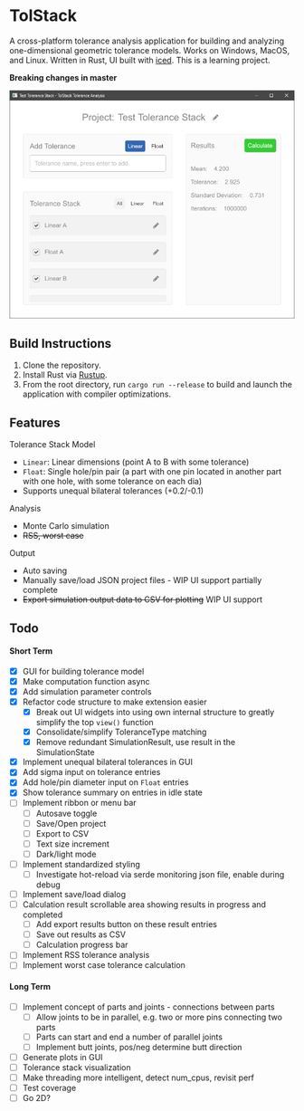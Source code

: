 # TolStack

A cross-platform tolerance analysis application for building and analyzing one-dimensional geometric tolerance models. Works on Windows, MacOS, and Linux. Written in Rust, UI built with [iced](https://github.com/hecrj/iced). This is a learning project.

**Breaking changes in master**

![Screenshot](docs/screenshot.png)

## Build Instructions

1. Clone the repository.
2. Install Rust via [Rustup](https://www.rust-lang.org/tools/install).
3. From the root directory, run `cargo run --release` to build and launch the application with compiler optimizations.

## Features

Tolerance Stack Model

* `Linear`: Linear dimensions (point A to B with some tolerance)
* `Float`: Single hole/pin pair (a part with one pin located in another part with one hole, with some tolerance on each dia)
* Supports unequal bilateral tolerances (+0.2/-0.1)

Analysis

* Monte Carlo simulation
* ~~RSS, worst case~~

Output

* Auto saving
* Manually save/load JSON project files - WIP UI support partially complete
* ~~Export simulation output data to CSV for plotting~~ WIP UI support

## Todo

#### Short Term

- [x] GUI for building tolerance model
- [X] Make computation function async
- [X] Add simulation parameter controls
- [X] Refactor code structure to make extension easier
  - [X] Break out UI widgets into using own internal structure to greatly simplify the top `view()` function
  - [X] Consolidate/simplify ToleranceType matching
  - [X] Remove redundant SimulationResult, use result in the SimulationState
- [X] Implement unequal bilateral tolerances in GUI
- [X] Add sigma input on tolerance entries
- [X] Add hole/pin diameter input on `Float` entries
- [X] Show tolerance summary on entries in idle state
- [ ] Implement ribbon or menu bar
  - [ ] Autosave toggle
  - [ ] Save/Open project
  - [ ] Export to CSV
  - [ ] Text size increment
  - [ ] Dark/light mode
- [ ] Implement standardized styling
  - [ ] Investigate hot-reload via serde monitoring json file, enable during debug
- [ ] Implement save/load dialog
- [ ] Calculation result scrollable area showing results in progress and completed
  - [ ] Add export results button on these result entries
  - [ ] Save out results as CSV
  - [ ] Calculation progress bar
- [ ] Implement RSS tolerance analysis
- [ ] Implement worst case tolerance calculation

#### Long Term

- [ ] Implement concept of parts and joints - connections between parts
  - [ ] Allow joints to be in parallel, e.g. two or more pins connecting two parts
  - [ ] Parts can start and end a number of parallel joints
  - [ ] Implement butt joints, pos/neg determine butt direction
- [ ] Generate plots in GUI
- [ ] Tolerance stack visualization
- [ ] Make threading more intelligent, detect num_cpus, revisit perf
- [ ] Test coverage
- [ ] Go 2D?
